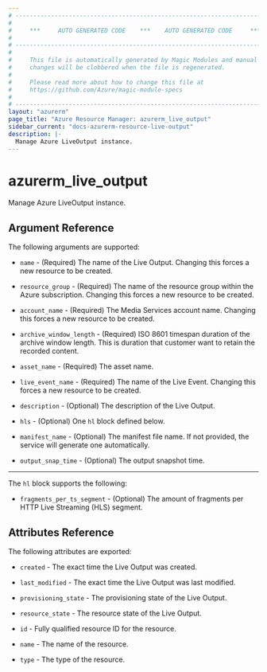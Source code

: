 ```yaml
---
# ----------------------------------------------------------------------------
#
#     ***     AUTO GENERATED CODE    ***    AUTO GENERATED CODE     ***
#
# ----------------------------------------------------------------------------
#
#     This file is automatically generated by Magic Modules and manual
#     changes will be clobbered when the file is regenerated.
#
#     Please read more about how to change this file at
#     https://github.com/Azure/magic-module-specs
#
# ----------------------------------------------------------------------------
layout: "azurerm"
page_title: "Azure Resource Manager: azurerm_live_output"
sidebar_current: "docs-azurerm-resource-live-output"
description: |-
  Manage Azure LiveOutput instance.
---
```


# azurerm_live_output

Manage Azure LiveOutput instance.


## Argument Reference

The following arguments are supported:

* `name` - (Required) The name of the Live Output. Changing this forces a new resource to be created.

* `resource_group` - (Required) The name of the resource group within the Azure subscription. Changing this forces a new resource to be created.

* `account_name` - (Required) The Media Services account name. Changing this forces a new resource to be created.

* `archive_window_length` - (Required) ISO 8601 timespan duration of the archive window length. This is duration that customer want to retain the recorded content.

* `asset_name` - (Required) The asset name.

* `live_event_name` - (Required) The name of the Live Event. Changing this forces a new resource to be created.

* `description` - (Optional) The description of the Live Output.

* `hls` - (Optional) One `hl` block defined below.

* `manifest_name` - (Optional) The manifest file name.  If not provided, the service will generate one automatically.

* `output_snap_time` - (Optional) The output snapshot time.

---

The `hl` block supports the following:

* `fragments_per_ts_segment` - (Optional) The amount of fragments per HTTP Live Streaming (HLS) segment.

## Attributes Reference

The following attributes are exported:

* `created` - The exact time the Live Output was created.

* `last_modified` - The exact time the Live Output was last modified.

* `provisioning_state` - The provisioning state of the Live Output.

* `resource_state` - The resource state of the Live Output.

* `id` - Fully qualified resource ID for the resource.

* `name` - The name of the resource.

* `type` - The type of the resource.
